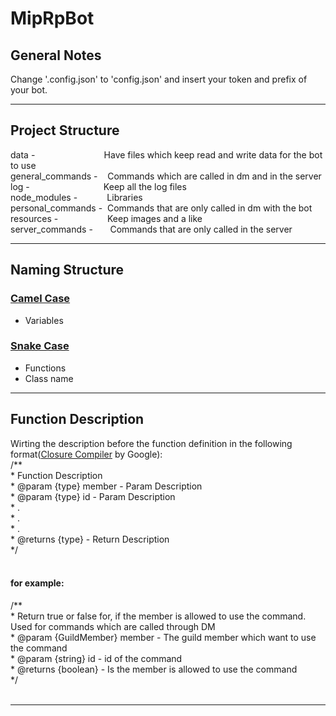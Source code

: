# MipRpBot

General Notes
-------------
Change '.config.json' to 'config.json' and insert your token and prefix of your bot.

***

Project Structure
-----------------

data -&nbsp;&nbsp;&nbsp;&nbsp;&nbsp;&nbsp;&nbsp;&nbsp;&nbsp;&nbsp;&nbsp;&nbsp;&nbsp;&nbsp;&nbsp;&nbsp;&nbsp;&nbsp;&nbsp;&nbsp;&nbsp;&nbsp;&nbsp;&nbsp;&nbsp;&nbsp;&nbsp;&nbsp;Have files which keep read and write data for the bot to use<br/>
general_commands -&nbsp;&nbsp;&nbsp;&nbsp;Commands which are called in dm and in the server<br/>
log -&nbsp;&nbsp;&nbsp;&nbsp;&nbsp;&nbsp;&nbsp;&nbsp;&nbsp;&nbsp;&nbsp;&nbsp;&nbsp;&nbsp;&nbsp;&nbsp;&nbsp;&nbsp;&nbsp;&nbsp;&nbsp;&nbsp;&nbsp;&nbsp;&nbsp;&nbsp;&nbsp;&nbsp;&nbsp;&nbsp;Keep all the log files<br/>
node_modules -&nbsp;&nbsp;&nbsp;&nbsp;&nbsp;&nbsp;&nbsp;&nbsp;&nbsp;&nbsp;&nbsp;&nbsp;Libraries<br/>
personal_commands -&nbsp;&nbsp;Commands that are only called in dm with the bot<br/>
resources -&nbsp;&nbsp;&nbsp;&nbsp;&nbsp;&nbsp;&nbsp;&nbsp;&nbsp;&nbsp;&nbsp;&nbsp;&nbsp;&nbsp;&nbsp;&nbsp;&nbsp;&nbsp;&nbsp;&nbsp;Keep images and a like<br/>
server_commands -&nbsp;&nbsp;&nbsp;&nbsp;&nbsp;&nbsp;&nbsp;Commands that are only called in the server<br/>

***

Naming Structure
----------------

### <u>Camel Case</u>
* Variables

### <u>Snake Case</u>
* Functions
* Class name

***

Function Description
--------------------
Wirting the description before the function definition in the following format([Closure Compiler](https://github.com/google/closure-compiler/wiki/Annotating-JavaScript-for-the-Closure-Compiler) by Google):<br/>
/**<br/>
\* Function Description<br/>
\* @param {type} member - Param Description<br/>
\* @param {type} id - Param Description<br/>
\* .<br/>
\* .<br/>
\* .<br/>
\* @returns {type} - Return Description<br/>
\*/<br/>
<br/>

#### for example:
/**<br/>
\* Return true or false for, if the member is allowed to use the command. Used for commands which are called through DM<br/>
\* @param {GuildMember} member - The guild member which want to use the command<br/>
\* @param {string} id - id of the command<br/>
\* @returns {boolean} - Is the member is allowed to use the command<br/>
\*/<br/>
<br/>
***